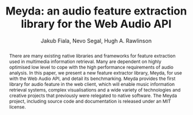 --- 
  title: "Meyda: an audio feature extraction library for the Web Audio API" 
  abstract: "There are many existing native libraries and frameworks for feature extraction used in multimedia information retrieval. Many are dependent on highly optimised low level to cope with the high performance requirements of audio analysis. In this paper, we present a new feature extractor library, Meyda, for use with the Web Audio API, and detail its benchmarking. Meyda provides the first library for audio feature in the web client, which will enable music information retrieval systems, complex visualisations and a wide variety of technologies and creative projects that previously were relegated to native software. The Meyda project, including source code and documentation is released under an MIT license." 
  address: "Paris" 
  author: "Jakub Fiala, Nevo Segal, Hugh A. Rawlinson" 
  booktitle: "Proceedings of the International Web Audio Conference" 
  editor: "Samuel Goldszmidt, Norbert Schnell, Victor Saiz, Benjamin Matuszewski" 
  month: "Proceedings of the International Web Audio Conference"
  pages: "1--6" 
  publisher: "IRCAM" 
  series: "WAC '15"
  type: "Paper"  
  year: "2015" 
  id: "2015_17" 
  tags: year2015 
  pdflink: /_data/papers/pdf/2015/2015_17.pdf
  ISSN: 2663-5844
---